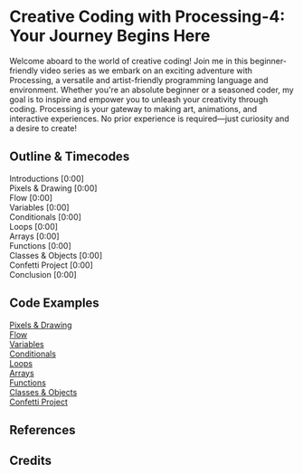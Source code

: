 # Creative Coding with Processing-4: Your Journey Begins Here
Welcome aboard to the world of creative coding! Join me in this beginner-friendly video series as we embark on an exciting adventure with Processing, a versatile and artist-friendly programming language and environment. Whether you're an absolute beginner or a seasoned coder, my goal is to inspire and empower you to unleash your creativity through coding. Processing is your gateway to making art, animations, and interactive experiences. No prior experience is required—just curiosity and a desire to create! 

## Outline & Timecodes
Introductions [0:00]  
Pixels & Drawing [0:00]  
Flow [0:00]  
Variables [0:00]  
Conditionals [0:00]  
Loops [0:00]  
Arrays [0:00]  
Functions [0:00]  
Classes & Objects [0:00]  
Confetti Project [0:00]  
Conclusion [0:00]  

## Code Examples
[Pixels & Drawing](https://github.com/CodingTrain/Learning-Processing-4/tree/main/02_Drawing)  
[Flow](https://github.com/CodingTrain/Learning-Processing-4/tree/main/03_Flow)  
[Variables](https://github.com/CodingTrain/Learning-Processing-4/tree/main/04_Variables)  
[Conditionals](https://github.com/CodingTrain/Learning-Processing-4/tree/main/05_Conditionals)  
[Loops](https://github.com/CodingTrain/Learning-Processing-4/tree/main/06_Loops)  
[Arrays](https://github.com/CodingTrain/Learning-Processing-4/tree/main/07_Arrays)  
[Functions](https://github.com/CodingTrain/Learning-Processing-4/tree/main/08_Functions)  
[Classes & Objects](https://github.com/CodingTrain/Learning-Processing-4/tree/main/09_ClassesAndObjects)  
[Confetti Project](https://github.com/CodingTrain/Learning-Processing-4/tree/main/10_ConfettiProject)  

## References

## Credits

